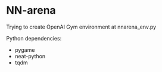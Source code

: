 # NN-arena

Trying to create OpenAI Gym environment at nnarena_env.py

Python dependencies:

* pygame
* neat-python
* tqdm
